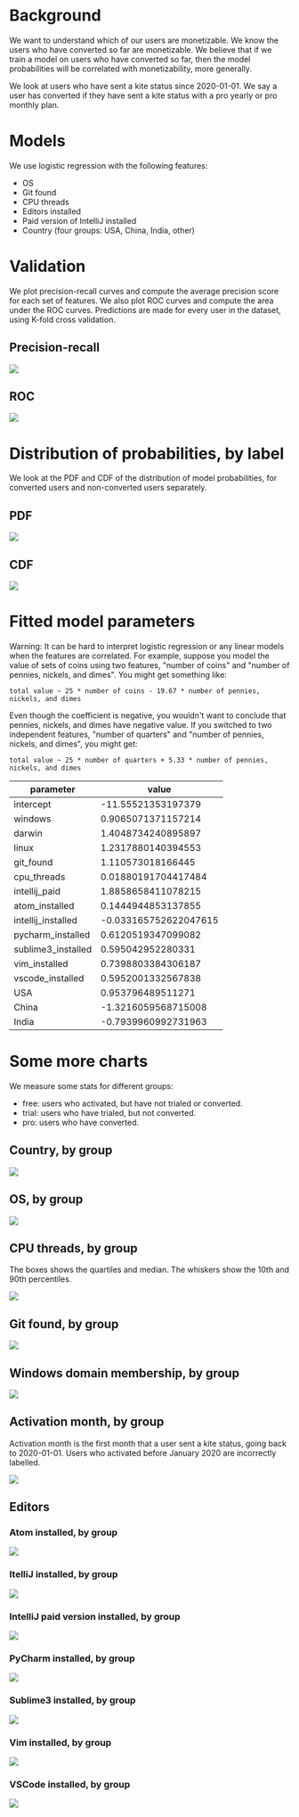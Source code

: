 # Background
We want to understand which of our users are monetizable.
We know the users who have converted so far are monetizable.
We believe that if we train a model on users who have converted so far, then the model probabilities will be correlated with monetizability, more generally.

We look at users who have sent a kite status since 2020-01-01.
We say a user has converted if they have sent a kite status with a pro yearly or pro monthly plan.


# Models
We use logistic regression with the following features:
- OS
- Git found
- CPU threads
- Editors installed
- Paid version of IntelliJ installed
- Country (four groups: USA, China, India, other)


# Validation
We plot precision-recall curves and compute the average precision score for each set of features.
We also plot ROC curves and compute the area under the ROC curves.
Predictions are made for every user in the dataset, using K-fold cross validation.

## Precision-recall
![](charts/precision-recall.png)

## ROC
![](charts/roc.png)


# Distribution of probabilities, by label
We look at the PDF and CDF of the distribution of model probabilities, for converted users and non-converted users separately.

## PDF
![](charts/pdf.png)

## CDF
![](charts/cdf.png)


# Fitted model parameters
Warning:
It can be hard to interpret logistic regression or any linear models when the features are correlated.
For example, suppose you model the value of sets of coins using two features, "number of coins" and "number of pennies, nickels, and dimes".
You might get something like:

```
total value ~ 25 * number of coins - 19.67 * number of pennies, nickels, and dimes
```

Even though the coefficient is negative, you wouldn't want to conclude that pennies, nickels, and dimes have negative value.
If you switched to two independent features, "number of quarters" and "number of pennies, nickels, and dimes", you might get:

```
total value ~ 25 * number of quarters + 5.33 * number of pennies, nickels, and dimes
```

parameter|value
-|-
intercept|-11.55521353197379
windows|0.9065071371157214
darwin|1.4048734240895897
linux|1.2317880140394553
git_found|1.110573018166445
cpu_threads|0.01880191704417484
intellij_paid|1.8858658411078215
atom_installed|0.1444944853137855
intellij_installed|-0.033165752622047615
pycharm_installed|0.6120519347099082
sublime3_installed|0.595042952280331
vim_installed|0.7398803384306187
vscode_installed|0.5952001332567838
USA|0.953796489511271
China|-1.3216059568715008
India|-0.7939960992731963


# Some more charts
We measure some stats for different groups:
- free: users who activated, but have not trialed or converted.
- trial: users who have trialed, but not converted.
- pro: users who have converted.


## Country, by group
![](charts/geo.png)

## OS, by group
![](charts/os.png)

## CPU threads, by group
The boxes shows the quartiles and median.
The whiskers show the 10th and 90th percentiles.

![](charts/cpu_threads.png)

## Git found, by group
![](charts/git.png)

## Windows domain membership, by group
![](charts/wdm.png)

## Activation month, by group
Activation month is the first month that a user sent a kite status, going back to 2020-01-01.
Users who activated before January 2020 are incorrectly labelled.

![](charts/activation-month.png)

## Editors
### Atom installed, by group
![](charts/atom.png)

### ItelliJ installed, by group
![](charts/intellij.png)

### IntelliJ paid version installed, by group
![](charts/intellij_paid.png)

### PyCharm installed, by group
![](charts/pycharm.png)

### Sublime3 installed, by group
![](charts/sublime3.png)

### Vim installed, by group
![](charts/vim.png)

### VSCode installed, by group
![](charts/vscode.png)
